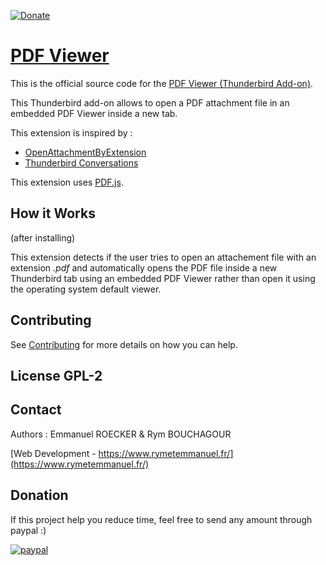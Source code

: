 [![Donate](https://img.shields.io/badge/Donate-PayPal-green.svg)](https://www.paypal.me/emmanuelrkr)

# [PDF Viewer](https://addons.thunderbird.net/fr/thunderbird/addon/pdfviewer/)

This is the official source code for the [PDF Viewer (Thunderbird Add-on)](https://addons.thunderbird.net/fr/thunderbird/addon/pdfviewer).

This Thunderbird add-on allows to open a PDF attachment file in an embedded PDF Viewer inside a new tab.

This extension is inspired by : 
* [OpenAttachmentByExtension](https://freeshell.de//~kaosmos/index-en.html#openattach)
* [Thunderbird Conversations](https://addons.thunderbird.net/fr/thunderbird/addon/gmail-conversation-view/)

This extension uses [PDF.js](https://github.com/mozilla/pdf.js).

## How it Works

(after installing)

This extension detects if the user tries to open an attachement file with an extension *.pdf* and automatically
opens the PDF file inside a new Thunderbird tab using an embedded PDF Viewer rather than open it 
using the operating system default viewer.

## Contributing

See [Contributing](CONTRIBUTING.md) for more details on how you can help.

## License GPL-2

## Contact

Authors : Emmanuel ROECKER & Rym BOUCHAGOUR

[Web Development - https://www.rymetemmanuel.fr/](https://www.rymetemmanuel.fr/)

## Donation

If this project help you reduce time, feel free to send any amount through paypal :) 

[![paypal](https://www.paypalobjects.com/en_US/i/btn/btn_donateCC_LG.gif)](https://www.paypal.me/emmanuelrkr)